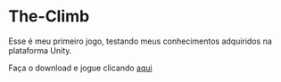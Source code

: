 # The-Climb

Esse é meu primeiro jogo, testando meus conhecimentos adquiridos na plataforma Unity.

Faça o download e jogue clicando [aqui](https://edgard-thobias.itch.io/the-climb)
